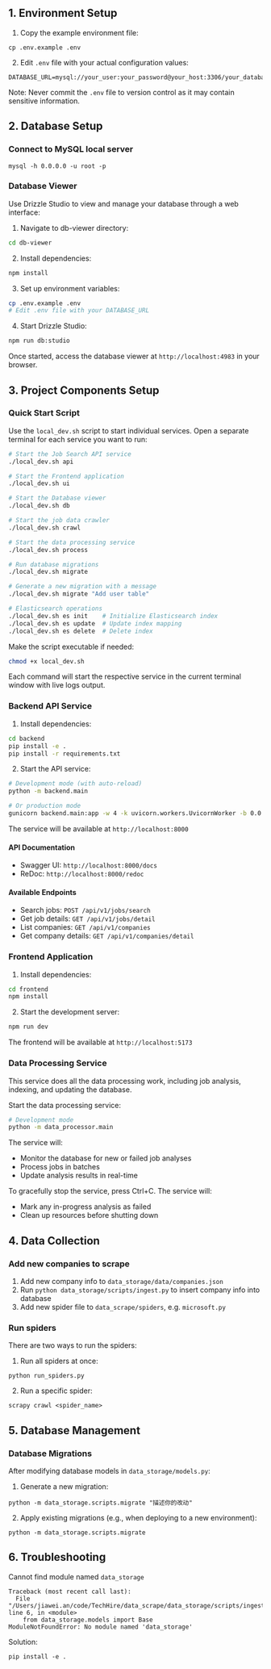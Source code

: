 ## 1. Environment Setup

1. Copy the example environment file:
```
cp .env.example .env
```

2. Edit `.env` file with your actual configuration values:
```
DATABASE_URL=mysql://your_user:your_password@your_host:3306/your_database
```

Note: Never commit the `.env` file to version control as it may contain sensitive information.

## 2. Database Setup

### Connect to MySQL local server
```
mysql -h 0.0.0.0 -u root -p
```

### Database Viewer
Use Drizzle Studio to view and manage your database through a web interface:

1. Navigate to db-viewer directory:
```bash
cd db-viewer
```

2. Install dependencies:
```bash
npm install
```

3. Set up environment variables:
```bash
cp .env.example .env
# Edit .env file with your DATABASE_URL
```

4. Start Drizzle Studio:
```bash
npm run db:studio
```

Once started, access the database viewer at `http://localhost:4983` in your browser.

## 3. Project Components Setup

### Quick Start Script
Use the `local_dev.sh` script to start individual services. Open a separate terminal for each service you want to run:

```bash
# Start the Job Search API service
./local_dev.sh api

# Start the Frontend application
./local_dev.sh ui

# Start the Database viewer
./local_dev.sh db

# Start the job data crawler
./local_dev.sh crawl

# Start the data processing service
./local_dev.sh process

# Run database migrations
./local_dev.sh migrate

# Generate a new migration with a message
./local_dev.sh migrate "Add user table"

# Elasticsearch operations
./local_dev.sh es init    # Initialize Elasticsearch index
./local_dev.sh es update  # Update index mapping
./local_dev.sh es delete  # Delete index
```

Make the script executable if needed:
```bash
chmod +x local_dev.sh
```

Each command will start the respective service in the current terminal window with live logs output.

### Backend API Service

1. Install dependencies:
```bash
cd backend
pip install -e .
pip install -r requirements.txt
```

2. Start the API service:
```bash
# Development mode (with auto-reload)
python -m backend.main

# Or production mode
gunicorn backend.main:app -w 4 -k uvicorn.workers.UvicornWorker -b 0.0.0.0:8000
```

The service will be available at `http://localhost:8000`

#### API Documentation
- Swagger UI: `http://localhost:8000/docs`
- ReDoc: `http://localhost:8000/redoc`

#### Available Endpoints
- Search jobs: `POST /api/v1/jobs/search`
- Get job details: `GET /api/v1/jobs/detail`
- List companies: `GET /api/v1/companies`
- Get company details: `GET /api/v1/companies/detail`

### Frontend Application

1. Install dependencies:
```bash
cd frontend
npm install
```

2. Start the development server:
```bash
npm run dev
```

The frontend will be available at `http://localhost:5173`

### Data Processing Service
This service does all the data processing work, including job analysis, indexing, and updating the database.

Start the data processing service:
```bash
# Development mode
python -m data_processor.main
```

The service will:
- Monitor the database for new or failed job analyses
- Process jobs in batches
- Update analysis results in real-time

To gracefully stop the service, press Ctrl+C. The service will:
- Mark any in-progress analysis as failed
- Clean up resources before shutting down

## 4. Data Collection

### Add new companies to scrape
1. Add new company info to `data_storage/data/companies.json`
2. Run `python data_storage/scripts/ingest.py` to insert company info into database
3. Add new spider file to `data_scrape/spiders`, e.g. `microsoft.py`

### Run spiders
There are two ways to run the spiders:

1. Run all spiders at once:
```
python run_spiders.py
```

2. Run a specific spider:
```
scrapy crawl <spider_name>
```

## 5. Database Management

### Database Migrations
After modifying database models in `data_storage/models.py`:

1. Generate a new migration:
```
python -m data_storage.scripts.migrate "描述你的改动"
```

2. Apply existing migrations (e.g., when deploying to a new environment):
```
python -m data_storage.scripts.migrate
```

## 6. Troubleshooting
Cannot find module named `data_storage`
```
Traceback (most recent call last):
  File "/Users/jiawei.an/code/TechHire/data_scrape/data_storage/scripts/ingest.py", line 6, in <module>
    from data_storage.models import Base
ModuleNotFoundError: No module named 'data_storage'
```

Solution:
```
pip install -e .
```